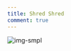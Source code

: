 ```yaml
---
title: Shred Shred
comment: true
---
```


![img-smpl]({{site.url}}{{site.baseurl}}/src/assets/img/sb_01.JPG)